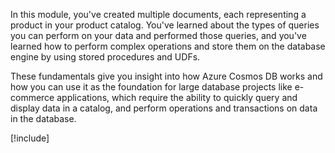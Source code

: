 In this module, you've created multiple documents, each representing a product in your product catalog. You've learned about the types of queries you can perform on your data and performed those queries, and you've learned how to perform complex operations and store them on the database engine by using stored procedures and UDFs. 

These fundamentals give you insight into how Azure Cosmos DB works and how you can use it as the foundation for large database projects like e-commerce applications, which require the ability to quickly query and display data in a catalog, and perform operations and transactions on data in the database.

[!include[](../../../includes/azure-sandbox-cleanup.md)]
